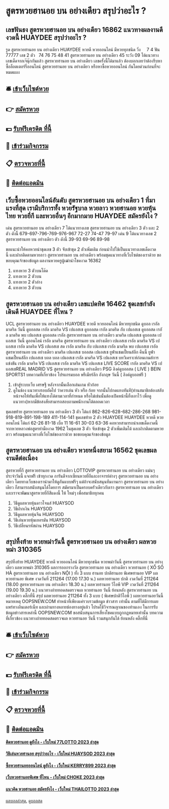 # สูตรหวยฮานอย บน อย่างเดียว สรุปว่าอะไร ?
## เลขฟันธง สูตรหวยฮานอย บน อย่างเดียว 16862 แนวทางผลงานดีงวดนี้ HUAYDEE สรุปว่าอะไร ?
รูด สูตรหวยฮานอย บน อย่างเดียว HUAYDEE หวยดี หวยออนไลน์ มีหวยทุกชนิด วิ่ง     7 4
ฟัน 77777
เลข 2 ตัว   74 76 75 48 41 สูตรหวยฮานอย บน อย่างเดียว 45
ระวัง 09
ได้แนวทางเลขเด็ดจากเจ๊นุ๊กกันแล้ว สูตรหวยฮานอย บน อย่างเดียว เลขครั้งนี้ได้มาแล้ว ต้องบอกเลยว่าต้องรีบหาซื้อล็อตเตอร์รี่ออนไลน์ สูตรหวยฮานอย บน อย่างเดียว หรือหาซื้อหวยออนไลน์ กันโดยด่วนก่อนที่จะหมดแผง

## 🛎 [เข้าเว็บไซต์หวย](https://bit.ly/3BG5bNw)
## 👉 [สมัครหวย](https://bit.ly/3BG5bNw)
## 💵 [รับฟรีเครดิต ที่นี้](https://bit.ly/3C3mvgS)
## 👑 [เข้าร่วมกิจกรรม](https://bit.ly/3C3mvgS)
## 📋 [ตรวจหวยที่นี้](https://bit.ly/3C3mvgS)
## 📱 [ติดต่อแอดมิน](https://bit.ly/3C3mvgS)

## เว็บซื้อหวยออนไลน์อันดับ สูตรหวยฮานอย บน อย่างเดียว 1 ที่มาแรงที่สุด เรามีบริการทั้ง หวยรัฐบาล หวย​ลาว หวยฮานอย หวยหุ้นไทย หวยยี่กี และหวยอื่นๆ อีกมากมาย HUAYDEE สมัครยังไง ?
เด่น สูตรหวยฮานอย บน อย่างเดียว 7 ได้แนวทางเลข สูตรหวยฮานอย บน อย่างเดียว 3 ตัว และ 2 ตัว ดังนี้
679-697-796-769-976-967
72-27
74-47
79-97
เด่น 9 ได้แนวทางเลข 2 สูตรหวยฮานอย บน อย่างเดียว ตัว ดังนี้
39-93
69-96
89-98

ขอแนะนำให้คอหวยนำชุดเลข 3 ตัว จับเข้าชุด 2 ตัวเพิ่มเติม ก่อนนำไปใช้เป็นแนวทางเลขเด็ดงวดนี้ และฝากติดตามหวยลาว สูตรหวยฮานอย บน อย่างเดียว พร้อมชุดแนวทางที่เว็บไซต์ของเราด้วย
ขอขอบคุณเจ้าของข้อมูล
ผลงานหวยครูผู้เฒ่านำโชคงวด 16362
1. แทงหวย 3 ตัวบนโต๊ด
2. แทงหวย 2 ตัวบน
3. แทงหวย 2 ตัวล่าง
4. แทงหวย 3 ตัวบน

## สูตรหวยฮานอย บน อย่างเดียว เลขแปดทิศ 16462 ชุดเลขกำลังเดินดี HUAYDEE ที่ไหน ?
UCL สูตรหวยฮานอย บน อย่างเดียว HUAYDEE หวยดี หวยออนไลน์ มีหวยทุกชนิด ดูบอล เรอัล มาดริด วันนี้ ดูบอลสด เรอัล มาดริด VS เปแอสเช ดูบอลสด เรอัล มาดริด กับ เปแอสเช ดูบอลสด เรอัล มาดริด พบ เปแอสเช ดูบอลสด เรอัล สูตรหวยฮานอย บน อย่างเดียว มาดริด เปแอสเช ดูบอลสด เปแอสเช วันนี้ ดูออนไลน์ เรอัล มาดริด สูตรหวยฮานอย บน อย่างเดียว เปแอสเช เรอัล มาดริด VS เปแอสเช เรอัล มาดริด VS เปแอสเช สด เรอัล มาดริด กับ เปแอสเช เรอัล มาดริด พบ เปแอสเช เรอัล สูตรหวยฮานอย บน อย่างเดียว มาดริด เปแอสเช บอลสด เปแอสเช ยูฟ่าแชมเปี้ยนส์ลีก คืนนี้ ยูฟ่าแชมเปี้ยนส์ลีก เปแอสเช บอล บอล เปแอสเช
เรอัล มาดริด VS เปแอสเช
บทวิเคราะห์ก่อนเกมส์การแข่งขัน เรอัล มาดริด VS เปแอสเช
เรอัล มาดริด VS เปแอสเช
LIVE SCORE เรอัล มาดริด VS เปแอสเชREAL MADRID VS สูตรหวยฮานอย บน อย่างเดียว PSG
ลิงค์ดูบอลสด ( LIVE )
 BEIN SPORTS1 
บทความที่เกี่ยวข้อง
โปรแกรมบอล พรีเมียร์ลีก อังกฤษ วันนี้ ( ลิงค์ดูบอลฟรี )
1. เข้าสู่ระบบเว็บ เศรษฐี หลังจากนั้นเลือกเล่นเกม หัวก้อย
2. ดูในช่อง แนวทางรอบถัดไป ว่าควรเล่น หัว หรือ ก้อย จากนั้นไปกดแทงทันที(ท่านสมาชิกต้องสลับหน้าจอให้ทันเพื่อให้แทงได้ตามเวลาที่กำหนด หรือไม่เช่นนั้นต้องเปิดหน้านี้ทิ้งเอาไว้ เพื่อดูแนวทาง)หากมีข้อสงสัยสามารถสอบถามพนักงานได้ตลอดเวลา

ชุดเลขท้าย สูตรหวยฮานอย บน อย่างเดียว 3 ตัว ได้แก่
862-826-628-682-286-268
981-918-819-891-198-189
411-114-141
ชุดเลขท้าย 2 ตัว HUAYDEE HUAYDEE หวยดี หวยออนไลน์ ได้แก่
62-26
81-18
เบิ้ล 11
16-61
30-03
63-36
คอหวยสามารถนำเลขเด็ดงวดนี้จากหวยหลวงพ่อสูตรทำมืองวด 1962 ในชุดเลข 3 ตัว จับเข้าชุด 2 ตัวเพิ่มเติมได้ และฝากติดตามหวยลาว พร้อมชุดแนวทางที่เว็บไซต์ของเราด้วย
ขอขอบคุณเจ้าของข้อมูล


## สูตรหวยฮานอย บน อย่างเดียว หวยหนึ่งสยาม 16562 ชุดเลขผลงานดีต่อเนื่อง
สูตรหวยยี่กี สูตรหวยฮานอย บน อย่างเดียว LOTTOVIP สูตรหวยฮานอย บน อย่างเดียว แม่นๆ ประจำวันนี้ แจกฟรี เข้าทุกงวด การันตีจากเซียนหวยยี่กีและอาจารย์ต่างๆ สูตรหวยฮานอย บน อย่างเดียว โดยทางเว็บของเรานำมาให้ดูกันแบบฟรีๆ แต่ถ้าจะสนับสนุนทีมงานเรา สูตรหวยฮานอย บน อย่างเดียว ก็สามารถสนับสนุนได้โดยการ สมัครมาเป็นครอบครัวเดียวกับเรา สูตรหวยฮานอย บน อย่างเดียว และเราจะพัฒนาสูตรหวยยี่กีสีแดงนี้ ให้ ใหม่ๆ เพื่อสมาชิกทุกคน
1. วิธีดูผลหวยหุ้นดาวโจนส์ HUAYSOD
2. วิธีฝากเงิน HUAYSOD
3. วิธีดูผลหวยหุ้นจีน HUAYSOD
4. วิธีเล่นหวยหุ้นเยอรมัน HUAYSOD
5. วิธีเปลี่ยนรหัสผ่าน HUAYSOD

## สรุปทิ้งท้าย หวยพม่าวันนี้ สูตรหวยฮานอย บน อย่างเดียว ผลหวยพม่า 310365
สรุปทิ้งท้าย HUAYDEE หวยดี หวยออนไลน์ มีหวยทุกชนิด หวยพม่าวันนี้ สูตรหวยฮานอย บน อย่างเดียว ผลหวยพม่า 310365 ผลการออกรางวัล สูตรหวยฮานอย บน อย่างเดียว หวยฮานอย ( XỔ SỐ HÀ สูตรหวยฮานอย บน อย่างเดียว NỘI ) ทั้ง 3 แบบ ฮานอย ปกติฮานอย พิเศษฮานอย VIP
ผลหวยฮานอย พิเศษ งวดวันที่ 211264 (17.00 17.30 น.)
ผลหวยฮานอย ปกติ งวดวันที่ 211264 (18.00 สูตรหวยฮานอย บน อย่างเดียว 18.30 น.)
ผลหวยฮานอย วีไอพี VIP งวดวันที่ 211264 (19.00 19.30 น.)
 แนวทางถ่ายทอดสดตรวจผล หวยฮานอย วันนี้ ย้อนหลัง สูตรหวยฮานอย บน อย่างเดียว คลิ๊กที่นี่ 
สรุป ผลหวยฮานอย 211264 ทั้ง 3 แบบ ( พิเศษปกติวีไอพี ) ผลหวยฮานอยวันนี้
หมายเหตุ OOPSNEW.COM ทำหน้าที่เพียงแค่รวบรวมข้อมูล ข่าวสาร เท่านั้น ตามที่ได้มีการเผยแพร่ทางอินเตอร์เน็ท และผ่านทางหลายช่องทางอยู่แล้ว โปรดใช้วิจารณญาณของท่านเอง ในการรับข้อมูลข่าวสารเหล่านี้ OOPSNEW.COM ขอสนับสนุนการเสี่ยงโชคแบบถูกกฎหมายเท่านั้น
บทความที่เกี่ยวข้อง
แนวทางถ่ายทอดสดตรวจผล หวยฮานอย วันนี้ รวมสนุกกันได้ ย้อนหลัง คลิ๊กที่นี่

## 🛎 [เข้าเว็บไซต์หวย](https://bit.ly/3BG5bNw)
## 👉 [สมัครหวย](https://bit.ly/3BG5bNw)
## 💵 [รับฟรีเครดิต ที่นี้](https://bit.ly/3C3mvgS)
## 👑 [เข้าร่วมกิจกรรม](https://bit.ly/3C3mvgS)
## 📋 [ตรวจหวยที่นี้](https://bit.ly/3C3mvgS)
## 📱 [ติดต่อแอดมิน](https://bit.ly/3C3mvgS)

#### [ติดหวยฮานอย ดูยังไง - เว็บใหม่ 77LOTTO 2023 ล่าสุด](https://atom.io/themes/ติดหวยฮานอย%20ดูยังไง%20-%20เว็บใหม่%2077lotto%202023%20ล่าสุด)
#### [วิธีเล่นหวยฮานอย สรุปว่าอะไร - เว็บใหม่ HUAYSOD 2023 ล่าสุด](https://atom.io/themes/วิธีเล่นหวยฮานอย%20สรุปว่าอะไร%20-%20เว็บใหม่%20huaysod%202023%20ล่าสุด)
#### [ซื้อหวยฮานอยออนไลน์ ดูยังไง - เว็บใหม่ KERRY899 2023 ล่าสุด](https://atom.io/themes/ซื้อหวยฮานอยออนไลน์%20ดูยังไง%20-%20เว็บใหม่%20kerry899%202023%20ล่าสุด)
#### [เว็บหวยฮานอยพิเศษ ที่ไหน - เว็บใหม่ CHOKE 2023 ล่าสุด](https://atom.io/themes/เว็บหวยฮานอยพิเศษ%20ที่ไหน%20-%20เว็บใหม่%20choke%202023%20ล่าสุด)
#### [แนวคิด หวยฮานอย สมัครยังไง - เว็บใหม่ THAILOTTO 2023 ล่าสุด](https://atom.io/themes/แนวคิด%20หวยฮานอย%20สมัครยังไง%20-%20เว็บใหม่%20thailotto%202023%20ล่าสุด)

[ผลบอลล่าสุด](https://siamsport.tv "ผลบอลล่าสุด"), [ดูบอลสด](https://siamsport.tv/ดูบอลสด "ดูบอลสด")